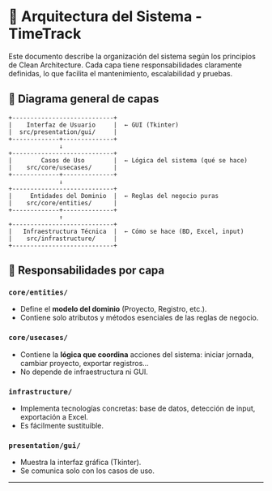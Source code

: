 # 📐 Arquitectura del Sistema - TimeTrack

Este documento describe la organización del sistema según los principios de Clean Architecture. Cada capa tiene responsabilidades claramente definidas, lo que facilita el mantenimiento, escalabilidad y pruebas.

## 🧱 Diagrama general de capas

```plaintext
+----------------------------+
|    Interfaz de Usuario     |  ← GUI (Tkinter)
|  src/presentation/gui/     |
+-------------+--------------+
              ↓
+----------------------------+
|        Casos de Uso        |  ← Lógica del sistema (qué se hace)
|    src/core/usecases/      |
+-------------+--------------+
              ↓
+----------------------------+
|     Entidades del Dominio  |  ← Reglas del negocio puras
|    src/core/entities/      |
+-------------+--------------+
              ↑
+----------------------------+
|   Infraestructura Técnica  |  ← Cómo se hace (BD, Excel, input)
|    src/infrastructure/     |
+----------------------------+
```

## 🔄 Responsabilidades por capa

### `core/entities/`

- Define el **modelo del dominio** (Proyecto, Registro, etc.).
- Contiene solo atributos y métodos esenciales de las reglas de negocio.

### `core/usecases/`

- Contiene la **lógica que coordina** acciones del sistema: iniciar jornada, cambiar proyecto, exportar registros...
- No depende de infraestructura ni GUI.

### `infrastructure/`

- Implementa tecnologías concretas: base de datos, detección de input, exportación a Excel.
- Es fácilmente sustituible.

### `presentation/gui/`

- Muestra la interfaz gráfica (Tkinter).
- Se comunica solo con los casos de uso.

---
